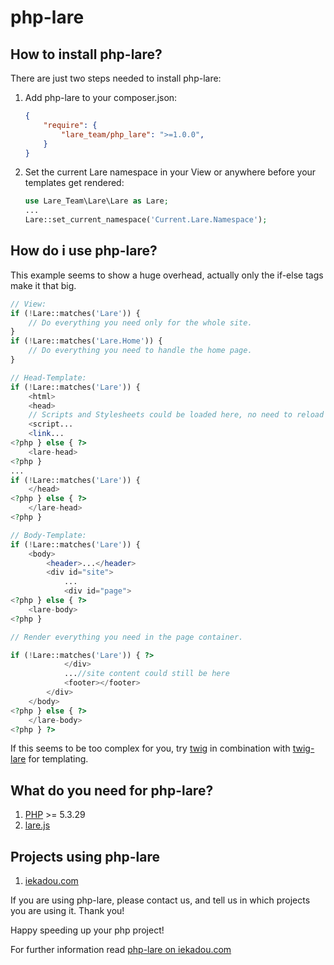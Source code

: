 # php-lare

## How to install php-lare?

There are just two steps needed to install php-lare:

1. Add php-lare to your composer.json:

	```json
	{
        "require": {
            "lare_team/php_lare": ">=1.0.0",
        }
    }
	```

2. Set the current Lare namespace in your View or anywhere before your templates get rendered:

    ```php
    use Lare_Team\Lare\Lare as Lare;
    ...
    Lare::set_current_namespace('Current.Lare.Namespace');
	```

## How do i use php-lare?

This example seems to show a huge overhead, actually only the if-else tags make it that big.

```php
// View:
if (!Lare::matches('Lare')) {
    // Do everything you need only for the whole site.
}
if (!Lare::matches('Lare.Home')) {
    // Do everything you need to handle the home page.
}

// Head-Template:
if (!Lare::matches('Lare')) {
    <html>
    <head>
    // Scripts and Stylesheets could be loaded here, no need to reload them when changing the page
    <script...
    <link...
<?php } else { ?>
    <lare-head>
<?php }
...
if (!Lare::matches('Lare')) {
    </head>
<?php } else { ?>
    </lare-head>
<?php }

// Body-Template:
if (!Lare::matches('Lare')) {
    <body>
        <header>...</header>
        <div id="site">
            ...
            <div id="page">
<?php } else { ?>
    <lare-body>
<?php }

// Render everything you need in the page container.

if (!Lare::matches('Lare')) { ?>
            </div>
            ...//site content could still be here
            <footer></footer>
        </div>
    </body>
<?php } else { ?>
    </lare-body>
<?php } ?>
```
If this seems to be too complex for you, try [twig](https://github.com/twigphp/Twig) in combination with [twig-lare](https://github.com/lare-team/twig-lare) for templating.

## What do you need for php-lare?

1. [PHP](http://php.net) >= 5.3.29
2. [lare.js](https://github.com/lare-team/lare.js)

## Projects using php-lare

1. [iekadou.com](http://iekadou.com)

If you are using php-lare, please contact us, and tell us in which projects you are using it. Thank you!

Happy speeding up your php project!

For further information read [php-lare on iekadou.com](http://www.iekadou.com/programming/php-lare)
